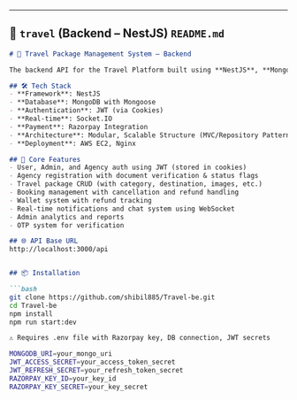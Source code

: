 
---

## 📄 `travel` (Backend – NestJS) `README.md`

```markdown
# 🚀 Travel Package Management System – Backend

The backend API for the Travel Platform built using **NestJS**, **MongoDB**, and **Socket.IO**. Handles authentication, agency/user/admin logic, payments, booking, chat, notifications, and more.

## 🛠️ Tech Stack
- **Framework**: NestJS
- **Database**: MongoDB with Mongoose
- **Authentication**: JWT (via Cookies)
- **Real-time**: Socket.IO
- **Payment**: Razorpay Integration
- **Architecture**: Modular, Scalable Structure (MVC/Repository Pattern)
- **Deployment**: AWS EC2, Nginx

## 📌 Core Features
- User, Admin, and Agency auth using JWT (stored in cookies)
- Agency registration with document verification & status flags
- Travel package CRUD (with category, destination, images, etc.)
- Booking management with cancellation and refund handling
- Wallet system with refund tracking
- Real-time notifications and chat system using WebSocket
- Admin analytics and reports
- OTP system for verification

## 🌐 API Base URL
http://localhost:3000/api


## 📦 Installation

```bash
git clone https://github.com/shibil885/Travel-be.git
cd Travel-be
npm install
npm run start:dev

⚠️ Requires .env file with Razorpay key, DB connection, JWT secrets

MONGODB_URI=your_mongo_uri
JWT_ACCESS_SECRET=your_access_token_secret
JWT_REFRESH_SECRET=your_refresh_token_secret
RAZORPAY_KEY_ID=your_key_id
RAZORPAY_KEY_SECRET=your_key_secret

